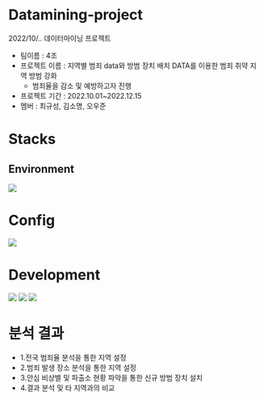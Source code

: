 # Datamining-project
2022/10/.. 데이터마이닝 프로젝트
- 팀이름 : 4조
- 프로젝트 이름 : 지역별 범죄 data와 방범 장치 배치 DATA를 이용한 범죄 취약 지역 방범 강화
  - 범죄율을 감소 및 예방하고자 진행
- 프로젝트 기간 : 2022.10.01~2022.12.15
- 멤버 : 최규성, 김소명, 오우준

# Stacks
 ## Environment
 <img src="https://img.shields.io/badge/Jupyter-F37626?style=for-the-badge&logo=Jupyter&logoColor=white">
 
# Config
  <img src="https://img.shields.io/badge/npm-CB3837?style=for-the-badge&logo=npm&logoColor=white">  

# Development
<img src="https://img.shields.io/badge/Pandas-150458?style=for-the-badge&logo=Pandas&logoColor=white"> <img src="https://img.shields.io/badge/Folium-77B829?style=for-the-badge&logo=Folium&logoColor=white"> <img src="https://img.shields.io/badge/GeoPandas-139C5?style=for-the-badge&logo=GeoPandas&logoColor=white">

# 분석 결과
- 1.전국 범죄율 분석을 통한 지역 설정
- 2.범죄 발생 장소 분석을 통한 지역 설정
- 3.안심 비상벨 및 파출소 현황 파악을 통한 신규 방범 장치 설치
- 4.결과 분석 및 타 지역과의 비교
